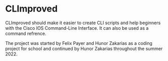 # CLImproved

CLImproved should make it easier to create CLI scripts and help beginners with the Cisco IOS Command-Line Interface. 
It can also be used as a command refrence.

The project was started by Felix Payer and Hunor Zakarias as a coding project for school and continued by Hunor Zakarias throughout the summer 2022.
